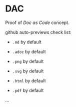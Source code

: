 # DAC
Proof of *Doc as Code* concept.

github auto-previews check list:
- `.md` by default
- `.adoc` by default

- `.png` by default
- `.svg` by default
- `.html` by default
- `.pdf` by default
  
...